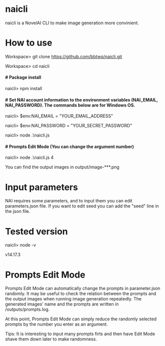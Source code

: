 # naicli
naicli is a NovelAI CLI to make image generation more convinient.

# How to use
Workspace> git clone https://github.com/bbtwq/naicli.git

Workspace> cd naicli

#### \# Package install

naicli> npm install

#### \# Set NAI account information to the environment variables (NAI_EMAIL, NAI_PASSWORD). The commands below are for Windows OS.

naicli> $env:NAI_EMAIL = "YOUR_EMAIL_ADDRESS"

naicli> $env:NAI_PASSWORD = "YOUR_SECRET_PASSWORD"

naicli> node .\naicli.js

#### \# Prompts Edit Mode (You can change the argument number)
naicli> node .\naicli.js 4

You can find the output images in output/image-***.png

# Input parameters
NAI requires some parameters, and to input them you can edit parameters.json file. If you want to edit seed you can add the "seed" line in the json file.

# Tested version
naicli> node -v

v14.17.3

# Prompts Edit Mode
Prompts Edit Mode can automatically change the prompts in parameter.json randomly. It may be useful to check the relation between the prompts and the output images when running image generation repeatedly. The generated images' name and the prompts are written in /outputs/prompts.log.

At this point, Prompts Edit Mode can simply reduce the randomly selected prompts by the number you enter as an argument.

Tips: It is interesting to input many prompts firts and then have Edit Mode shave them down later to make randomness.
